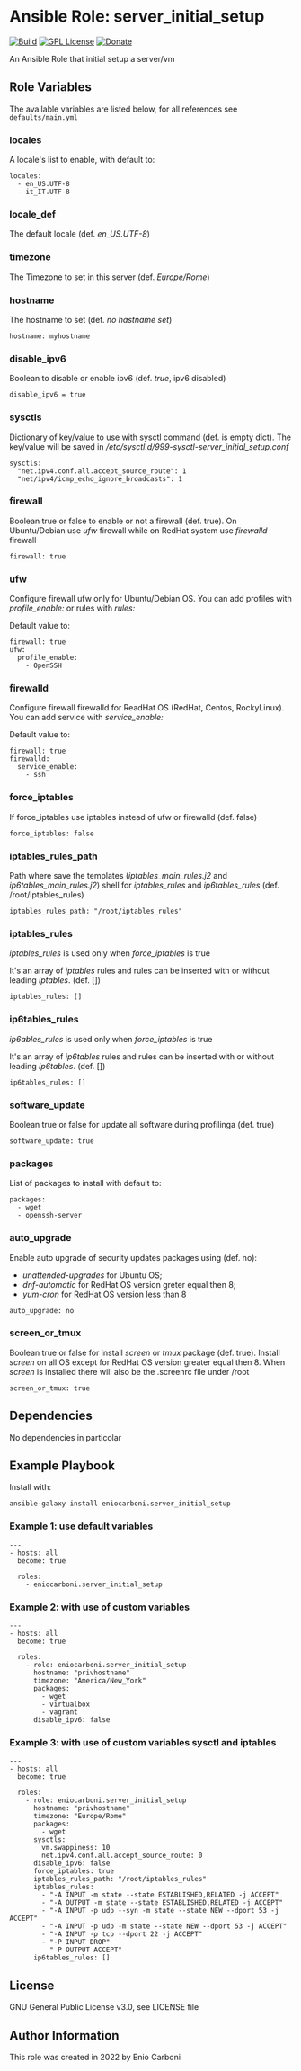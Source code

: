 # Ansible Role: server_initial_setup
[![Build](https://github.com/eniocarboni/server_initial_setup/actions/workflows/ci.yml/badge.svg?branch=main)](https://github.com/eniocarboni/server_initial_setup/actions/workflows/ci.yml) [![GPL License](https://img.shields.io/badge/license-GPL-blue.svg)](https://www.gnu.org/licenses/) [![Donate](https://img.shields.io/badge/Donate-PayPal-green.svg)](https://www.paypal.me/EnioCarboni)

An Ansible Role that initial setup a server/vm

## Role Variables

The available variables are listed below, for all references see `defaults/main.yml`

### locales

A locale's list to enable, with default to:
```
locales:
  - en_US.UTF-8
  - it_IT.UTF-8
```

### locale_def

The default locale (def. *en_US.UTF-8*)

### timezone

The Timezone to set in this server (def. *Europe/Rome*)

### hostname

The hostname to set (def. *no hastname set*)

```
hostname: myhostname
```

### disable_ipv6

Boolean to disable or enable ipv6 (def. *true*, ipv6 disabled)

```
disable_ipv6 = true
```

### sysctls

Dictionary of key/value to use with sysctl command (def. is empty dict).
The key/value will be saved in */etc/sysctl.d/999-sysctl-server_initial_setup.conf*

```
sysctls:
  "net.ipv4.conf.all.accept_source_route": 1
  "net/ipv4/icmp_echo_ignore_broadcasts": 1
```

### firewall

Boolean true or false to enable or not a firewall (def. true).
On Ubuntu/Debian use *ufw* firewall while on RedHat system use *firewalld* firewall

```
firewall: true
```

### ufw

Configure firewall ufw only for Ubuntu/Debian OS.
You can add profiles with *profile_enable:* or rules with *rules:*

Default value to:

```
firewall: true
ufw:
  profile_enable:
    - OpenSSH
```

### firewalld

Configure firewall firewalld for ReadHat OS (RedHat, Centos, RockyLinux).
You can add service with *service_enable:*

Default value to:

```
firewall: true
firewalld:
  service_enable:
    - ssh
```

### force_iptables

If force_iptables use iptables instead of ufw or firewalld (def. false)

```
force_iptables: false
```

### iptables_rules_path

Path where save the templates (*iptables_main_rules.j2* and *ip6tables_main_rules.j2*) shell for *iptables_rules* and *ip6tables_rules*
  (def. /root/iptables_rules)

```
iptables_rules_path: "/root/iptables_rules"
```

### iptables_rules

*iptables_rules* is used only when *force_iptables* is true

It's an array of *iptables* rules and rules can be inserted with or without leading *iptables*.
(def. [])

```
iptables_rules: []
```

### ip6tables_rules

*ip6ables_rules* is used only when *force_iptables* is true

It's an array of *ip6tables* rules and rules can be inserted with or without leading *ip6tables*.
(def. [])

```
ip6tables_rules: []
```

### software_update

Boolean true or false for update all software during profilinga (def. true)

```
software_update: true
```

### packages

List of packages to install with default to:

```
packages:
  - wget
  - openssh-server
```

### auto_upgrade

Enable auto upgrade of security updates packages using (def. no):
* *unattended-upgrades* for Ubuntu OS;
* *dnf-automatic* for RedHat OS version greter equal then 8;
* *yum-cron* for RedHat OS version less than 8

```
auto_upgrade: no
```

### screen_or_tmux

Boolean true or false for install *screen* or *tmux* package (def. true).
Install *screen* on all OS except for RedHat OS version greater equal then 8.
When *screen* is installed there will also be the .screenrc file under /root

```
screen_or_tmux: true
```

## Dependencies

No dependencies in particolar

## Example Playbook

Install with:

```
ansible-galaxy install eniocarboni.server_initial_setup
```

### Example 1: use default variables

```
---
- hosts: all
  become: true

  roles:
    - eniocarboni.server_initial_setup
```

### Example 2: with use of custom variables

```
---
- hosts: all
  become: true

  roles:
    - role: eniocarboni.server_initial_setup
      hostname: "privhostname"
      timezone: "America/New_York"
      packages:
        - wget
        - virtualbox
        - vagrant
      disable_ipv6: false
```

### Example 3: with use of custom variables sysctl and iptables

```
---
- hosts: all
  become: true

  roles:
    - role: eniocarboni.server_initial_setup
      hostname: "privhostname"
      timezone: "Europe/Rome"
      packages:
        - wget
      sysctls:
        vm.swappiness: 10
        net.ipv4.conf.all.accept_source_route: 0
      disable_ipv6: false
      force_iptables: true
      iptables_rules_path: "/root/iptables_rules"
      iptables_rules:
        - "-A INPUT -m state --state ESTABLISHED,RELATED -j ACCEPT"
        - "-A OUTPUT -m state --state ESTABLISHED,RELATED -j ACCEPT"
        - "-A INPUT -p udp --syn -m state --state NEW --dport 53 -j ACCEPT"
        - "-A INPUT -p udp -m state --state NEW --dport 53 -j ACCEPT"
        - "-A INPUT -p tcp --dport 22 -j ACCEPT"
        - "-P INPUT DROP"
        - "-P OUTPUT ACCEPT"
      ip6tables_rules: []
```

License
-------

GNU General Public License v3.0, see LICENSE file 

Author Information
------------------

This role was created in 2022 by Enio Carboni
